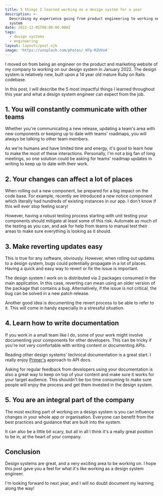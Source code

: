 ```yaml
---
title: 5 things I learned working on a design system for a year
description: >-
  Describing my experience going from product engineering to working on a design
  system
date: 2022-12-05T00:00:00.000Z
tags:
  - design systems
  - engineering
layout: layouts/post.njk
image: 'https://unsplash.com/photos/_H7p-RZUVo4'
---
```


I moved on from being an engineer on the product and marketing website of my company to working on our design system in January 2022. The design system is relatively new, built upon a 14 year old mature Ruby on Rails codebase.

In this post, I will describe the 5 most impactful things I learned throughout this year and what a design system engineer can expect from the job.

## 1. You will constantly communicate with other teams

Whether you're communicating a new release, updating a team's area with new components or keeping up to date with teams' roadmaps, you will always be talking to other team members.

As we're humans and have limited time and energy, it's good to learn how to make the most of these interactions. Personally, I'm not a big fan of long meetings, so one solution could be asking for teams' roadmap updates in writing to keep up to date with their work.

## 2. Your changes can affect a lot of places

When rolling out a new component, be prepared for a big impact on the code base. For example, recently we introduced a new notice component which literally had hundreds of existing instances in our app. I don't know if this will ever stop feeling scary!

However, having a robust testing process starting with unit testing your components should mitigate at least some of this risk. Automate as much of the testing as you can, and ask for help from teams to manual test their areas to make sure everything is looking as it should.

## 3. Make reverting updates easy

This is true for any software, obviously. However, when rolling out updates to a design system, bugs could potentially propagate in a lot of places. Having a quick and easy way to revert or fix the issue is important.

The design system I work on is distributed via 2 packages consumed in the main application. In this case, reverting can mean using an older version of the package that contains a bug. Alternatively, if the issue is not critical, the bug can be solved in a new patch release.

Another good idea is documenting the revert process to be able to refer to it. This will come in handy especially in a stressful situation.

## 4. Learn how to write documentation

If you work in a small team like I do, some of your work might involve documenting your components for other developers. This can be tricky if you're not very comfortable with writing content or documenting APIs.

Reading other design systems' technical documentation is a great start. I really enjoy [Primer's](https://primer.style/view-components/) approach to API docs.

Asking for regular feedback from developers using your documentation is also a great way to keep on top of your content and make sure it works for your target audience. This shouldn't be too time consuming to make sure people will enjoy the process and get them invested in the design system.

## 5. You are an integral part of the company

The most exciting part of working on a design system is you can influence changes in your whole app or organisation. Everyone can benefit from the best practices and guidance that are built into the system.

It can also be a little bit scary, but all in all I think it's a really great position to be in, at the heart of your company.

## Conclusion

Design systems are great, and a very exciting area to be working on. I hope this post gave you a feel for what it's like working as a design system engineer.

I'm looking forward to next year, and I will no doubt document my learning along the way!
